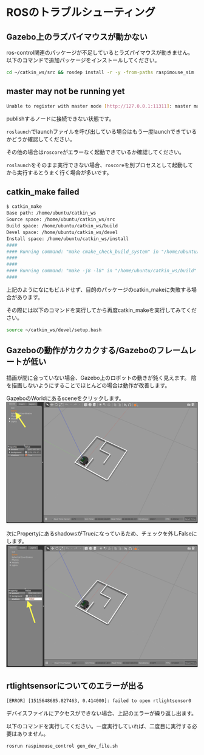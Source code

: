 # ROSのトラブルシューティング

## Gazebo上のラズパイマウスが動かない

ros-control関連のパッケージが不足しているとラズパイマウスが動きません。
以下のコマンドで追加パッケージをインストールしてください。

```bash
cd ~/catkin_ws/src && rosdep install -r -y -from-paths raspimouse_sim
```


## master may not be running yet

```bash
Unable to register with master node [http://127.0.0.1:11311]: master may not be running yet. Will keep trying.
```
publishするノードに接続できない状態です。

`roslaunch`でlaunchファイルを呼び出している場合はもう一度launchできているかどうか確認してください。

その他の場合は`roscore`がエラーなく起動できているか確認してください。

`roslaunch`をそのまま実行できない場合、`roscore`を別プロセスとして起動してから実行するとうまく行く場合が多いです。

## catkin_make failed

```bash
$ catkin_make
Base path: /home/ubuntu/catkin_ws
Source space: /home/ubuntu/catkin_ws/src
Build space: /home/ubuntu/catkin_ws/build
Devel space: /home/ubuntu/catkin_ws/devel
Install space: /home/ubuntu/catkin_ws/install
####
#### Running command: "make cmake_check_build_system" in "/home/ubuntu/catkin_ws/build"
####
####
#### Running command: "make -j8 -l8" in "/home/ubuntu/catkin_ws/build"
####
```
上記のようになにもビルドせず、目的のパッケージのcatkin_makeに失敗する場合があります。

その際には以下のコマンドを実行してから再度catkin_makeを実行してみてください。

```bash
source ~/catkin_ws/devel/setup.bash
```

## Gazeboの動作がカクカクする/Gazeboのフレームレートが低い

描画が間に合っていない場合、Gazebo上のロボットの動きが鈍く見えます。
陰を描画しないようにすることでほとんどの場合は動作が改善します。

GazeboのWorldにあるsceneをクリックします。
![](./images/gazebo1.png)

次にPropertyにあるshadowsがTrueになっているため、チェックを外しFalseにします。
![](./images/gazebo2.png)

## rtlightsensorについてのエラーが出る

```bash
[ERROR] [1515648685.827463, 0.414000]: failed to open rtlightsensor0
```
デバイスファイルにアクセスができない場合、上記のエラーが繰り返し出ます。

以下のコマンドを実行してください。一度実行していれば、二度目に実行する必要はありません。

```bash
rosrun raspimouse_control gen_dev_file.sh
```

